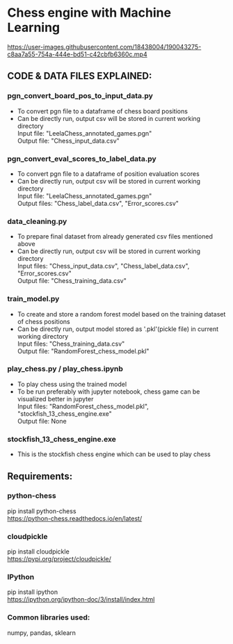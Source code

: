 # Chess engine with Machine Learning
  

https://user-images.githubusercontent.com/18438004/190043275-c8aa7a55-754a-444e-bd51-c42cbfb6360c.mp4

  
  
## CODE & DATA FILES EXPLAINED:
  
### pgn_convert_board_pos_to_input_data.py
- To convert pgn file to a dataframe of chess board positions
- Can be directly run, output csv will be stored in current working directory  
Input file: "LeelaChess_annotated_games.pgn"  
Output file: "Chess_input_data.csv"  

### pgn_convert_eval_scores_to_label_data.py
- To convert pgn file to a dataframe of position evaluation scores
- Can be directly run, output csv will be stored in current working directory  
Input file: "LeelaChess_annotated_games.pgn"  
Output files: "Chess_label_data.csv", "Error_scores.csv"  

### data_cleaning.py
- To prepare final dataset from already generated csv files mentioned above
- Can be directly run, output csv will be stored in current working directory  
Input files: "Chess_input_data.csv", "Chess_label_data.csv", "Error_scores.csv"  
Output file: "Chess_training_data.csv"  

### train_model.py
- To create and store a random forest model based on the training dataset of chess positions 
- Can be directly run, output model stored as '.pkl'(pickle file) in current working directory  
Input files: "Chess_training_data.csv"  
Output file: "RandomForest_chess_model.pkl"  

### play_chess.py / play_chess.ipynb
- To play chess using the trained model
- To be run preferably with jupyter notebook, chess game can be visualized better in jupyter  
Input files: "RandomForest_chess_model.pkl", "stockfish_13_chess_engine.exe"    
Output file: None  

### stockfish_13_chess_engine.exe
- This is the stockfish chess engine which can be used to play chess
  
  
## Requirements:  
  
### python-chess  
pip install python-chess  
https://python-chess.readthedocs.io/en/latest/  
  
### cloudpickle  
pip install cloudpickle  
https://pypi.org/project/cloudpickle/  
  
### IPython  
pip install ipython  
https://ipython.org/ipython-doc/3/install/index.html  
  
### Common libraries used:  
numpy, pandas, sklearn  
